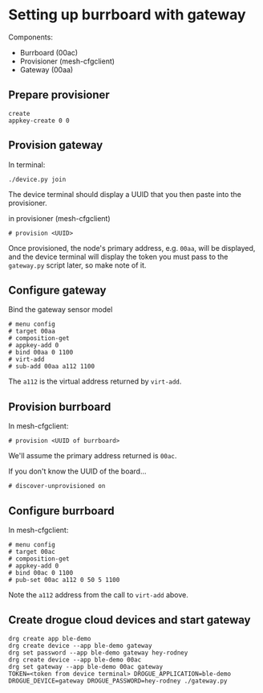 # Setting up burrboard with gateway

Components:

* Burrboard (00ac)
* Provisioner (mesh-cfgclient)
* Gateway (00aa)

## Prepare provisioner

```
create
appkey-create 0 0
```

## Provision gateway

In terminal:

```
./device.py join
```

The device terminal should display a UUID that you then paste into the provisioner.

in provisioner (mesh-cfgclient)

```
# provision <UUID>
```

Once provisioned, the node's primary address, e.g. `00aa`, will be
displayed, and the device terminal will display the token you must
pass to the `gateway.py` script later, so make note of it.

## Configure gateway

Bind the gateway sensor model

```
# menu config
# target 00aa
# composition-get
# appkey-add 0
# bind 00aa 0 1100
# virt-add
# sub-add 00aa a112 1100
```

The `a112` is the virtual address returned by `virt-add`.

## Provision burrboard

In mesh-cfgclient:

```
# provision <UUID of burrboard>
```

We'll assume the primary address returned is `00ac`.

If you don't know the UUID of the board...

```
# discover-unprovisioned on
```

## Configure burrboard

In mesh-cfgclient:

```
# menu config
# target 00ac
# composition-get
# appkey-add 0
# bind 00ac 0 1100
# pub-set 00ac a112 0 50 5 1100
```

Note the `a112` address from the call to `virt-add` above.

## Create drogue cloud devices and start gateway

```
drg create app ble-demo
drg create device --app ble-demo gateway
drg set password --app ble-demo gateway hey-rodney
drg create device --app ble-demo 00ac
drg set gateway --app ble-demo 00ac gateway
TOKEN=<token from device terminal> DROGUE_APPLICATION=ble-demo DROGUE_DEVICE=gateway DROGUE_PASSWORD=hey-rodney ./gateway.py
```
